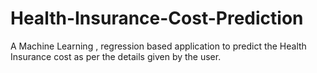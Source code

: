 # Health-Insurance-Cost-Prediction
A Machine Learning , regression based application to predict the Health Insurance cost as per the details given by the user.
